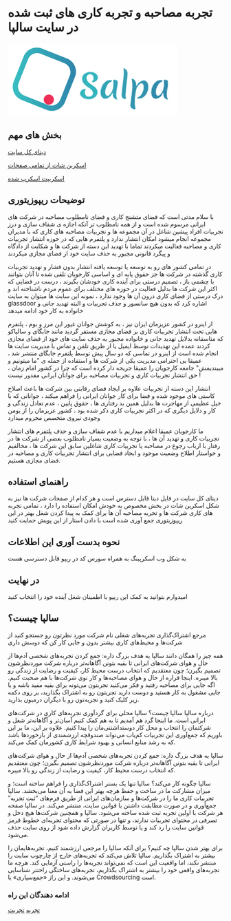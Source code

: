 # تجربه مصاحبه و تجربه کاری های ثبت شده در سایت سالپا

![salpaco logo | لوگوی سایت سالپا ](./assets/SalpaLogo.png)

## بخش های مهم

[دیتای کل سایت](https://github.com/pooooriya/salpaco/tree/master/data)
  
[اسکرین شات از تمامی صفحات](https://github.com/pooooriya/salpaco/tree/master/screenshots)
    
[اسکریپت اسکرپ شده](https://github.com/pooooriya/salpaco/tree/master/scripts)

## توضیحات ریپوزیتوری
با سلام 
مدتی است که فضای متشنج کاری و فضای نامطلوب مصاحبه در شرکت های ایرانی مرسوم شده است و از همه نامطلوب تر آنکه اجازه ی شفاف سازی و درز تجربیات افراد پیشین شاغل در آن مجموعه ها و تجربیات مصاحبه های کاری که با مدیران مجموعه انجام میشود امکان انتشار ندارد و پلتفرم هایی که در حوزه انتشار تجربیات کاری و مصاحبه فعالیت میکردند تماما با تهدید این دسته از شرکت ها و شکایت از دادگاه و پیگرد قانونی مجبور به حذف سایت خود از فضای مجازی میکردند

در تمامی کشور های رو به توسعه یا توسعه یافته انتشار بدون فشار و تهدید تجربیات کاری گذشته در شرکت ها جز حقوق پایه ای و اساسی کارجویان تلقی شده تا آنان بتوانند با چشمی باز ، تصمیم درستی برای آینده کاری خودشان بگیرند ، درست در فضایی که اکثر این شرکت ها بدلیل فعالیت در حوزه های مختلف برای عموم مردم ناشناخته اند و درک درستی از فضای کاری درون آن ها وجود ندارد ، نمونه این سایت ها میتوان به سایت glassdoor اشاره کرد که بدون هیچ سانسور و حذف تجربیات و البته تهدید جانی و خانواده به کار خود ادامه میدهد

از اینرو در کشور عزیزمان ایران نیز ، به کوشش جوانان غیور این مرز و بوم ، پلتفرم هایی تحت انتشار تجربیات کاری بر فضای مجازی مستقر گردید مانند جابگای و سالپاکو که متاسفانه بدلایل تهدید جانی و خانواده مجبور به حذف سایت های خود از فضای مجازی کردند عمده این تهدیدات توسط ایمیل یا از طریق تلفن و تماس با مدیریت سایت ها انجام شده است از اینرو در تماسی که دو سال پیش توسط پلتفرم جابگای منتشر شد ، عمیقا بی احترامی مدیریت یکی از شرکت ها و استفاده از جمله ی "ما میتونیم و میبندیمش" جامعه کارجویان را عمیقا جریحه دار کرده است که چرا در کشور امام زمان ، حق انتشار تجربیات کاری و تجربیات مصاحبه برای جوانان ایرانی مقدور نیست !

انتشار این دسته از تجربیات علاوه بر ایجاد فضای رقابتی بین شرکت ها باعث اصلاح کاستی های موجود شده و فضا برای کار جوانان ایرانی را فراهم میکند ، جوانانی که با خیل عظیمی از مهاجرت ها بدلیل همین بد رفتاری ها ، حقوق پایین ، عدم تعادل زندگی و کار و دلایل دیگری که در اکثر تجربیات کاری ذکر شده بود ، کشور عزیزمان را از یومن وجودی نیروی متخصص محروم میدارد 

ما کارجویان عمیقا اعلام میداریم با عدم شفاف سازی و حذف پلتفرم های انتشار تجربیات کاری و تهدید آن ها ، با توجه به وضعیت بسیار نامطلوب بعضی از شرکت ها در رفتار با ارباب رجوع در مصاحبه یا تجربیات کاری شاغلین سابق این شرکت ها ، مخالفیم و خواستار اطلاح وضعیت موجود و ایجاد فضایی برای انتشار تجربیات کاری و مصاحبه در فضای مجازی هستیم.

## راهنمای استفاده 
دیتای کل سایت در فایل دیتا قابل دسترس است و هر کدام از صفحات شرکت ها نیز به شکل اسکرین شات در بخش مخصوص به خودش امکان استفاده را دارد ، تمامی تجربه های کاری شرکت ها و تحربه مصاحبه آن ها برای کمک به پیدا کردن شغل بهتر در این ریپوزیتوری جمع آوری شده است با دادن استار از این پویش حمایت کنید
## نحوه بدست آوری این اطلاعات
به شکل وب اسکرپینگ به همراه سورس کد در ریپو قابل دسترسی هست 
## در نهایت
امیدوارم بتوانید به کمک این ریپو با اطمینان شغل آینده خود را انتخاب کنید


## سالپا چیست؟

مرجع اشتراک‌گذاری تجربه‌های شغلی
نام شرکت مورد نظرتون رو جستجو کنید
از شرکت‌ها و محیط‌های‌ کاری بیشتر بدون و جایی کار کن که دوسش داری

همه چیز را همگان دانند
سالپا یه هدف بزرگ داره: جمع‌ کردن تجربه‌های شخصی آدم‌ها از حال و هوای شرکت‌های ایرانی تا بقیه بتونن آگاهانه‌تر درباره شرکت موردنظرشون تصمیم بگیرن؛ چون معتقدیم که انتخاب درست محیط کار، کیفیت و رضایت از زندگی رو بالا میبره.
اینجا قراره از حال و هوای مصاحبه‌ها و کار توی‌ شرکت‌ها با هم صحبت کنیم. اگه جایی برای مصاحبه رفتید و فکر می‌کنید تجربتون می‌تونه برای بقیه مفید باشه و یا جایی مشغول به کار هستید و دوست دارید تجربتون رو به اشتراک بگذارید، بر روی دکمه زیر کلیک کنید و تجربه‌تون رو با دیگران درمیون بذارید.

درباره سالپا
سالپا چیست؟
سالپا محلی برای گردآوری تجربه‌های کاری در شرکت‌های ایرانی است. ما اینجا گرد هم آمدیم تا به هم کمک کنیم آسان‌تر و آگاهانه‌تر شغل و شرکتمان را انتخاب و محل کار دوستداشتنی‌مان را پیدا کنیم. علاوه بر این، ما بر این باوریم که جمع‌آوری این تجربیات کم‌یاب می‌تواند صندوقچه ارزشمندی از بازخوردها باشد که به رشد منابع انسانی و بهبود شرایط کاری کشورمان کمک می‌کند.

سالپا یه هدف بزرگ داره: جمع‌ کردن تجربه‌های شخصی آدم‌ها از حال و هوای شرکت‌های ایرانی تا بقیه بتونن آگاهانه‌تر درباره شرکت موردنظرشون تصمیم بگیرن؛ چون معتقدیم که انتخاب درست محیط کار، کیفیت و رضایت از زندگی رو بالا میبره.

سالپا چگونه کار می‌کند؟
سالپا تنها یک بستر اشتراک‌گذاری را فراهم ساخته است؛ و میزان مشارکت ما در ساخت و حفظ هرچه بهتر این فضا به آن معنا می‌بخشد. سالپا تجربیات کاری ما را در شرکت‌ها و سازمان‌های ایرانی از طریق فرم‌های “ثبت تجربه” جمع‌آوری و در صورت مطابقت داشتن با قوانین سایت، منتشر می‌کند. در سالپا صفحه هر شرکت با اولین تجربه ثبت شده ساخته می‌شود.
سالپا و همچنین شرکت‌ها هیچ دخل و تصرفی در محتوای تجربیات ندارند، و تنها در صورتی که محتوای تجربه‌ای خطوط قرمز قوانین سایت را رد کند و یا توسط کاربران گزارش داده شود از روی سایت حذف می‌شود.

برای بهتر شدن سالپا چه کنیم؟
برای آنکه سالپا را مرجعی ارزشمند کنیم، تجربه‌هایمان را بیشتر به اشتراک بگذاریم. سالپا تلاش می‌کند که تجربه‌های خارج از چارچوب سایت را منتشر نکند، اما واقعیت این است که نمی‌تواند تجربه‌ها را راستی آزمایی کند. هرچه ما تجربه‌های واقعی خود را بیشتر به اشتراک بگذاریم، تجربه‌های ساختگی راحتتر شناسایی می‌شوند. و این راز «جمع‌سپاری» یا Crowdsourcing است.

### ادامه دهندگان این راه 
[تجربه](https://tajrobe.github.io)
[تجربت](https://tajrobat.github.io)
<a href="https://tajrobat.github.io" rel="follow"></a>
